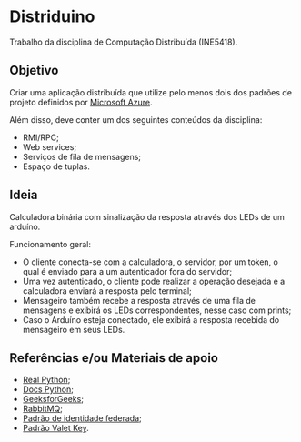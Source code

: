 # Distriduino

Trabalho da disciplina de Computação Distribuída (INE5418).

## Objetivo

Criar uma aplicação distribuída que utilize pelo menos dois dos padrões de projeto definidos por [Microsoft Azure](https://learn.microsoft.com/pt-br/azure/architecture/patterns/).

Além disso, deve conter um dos seguintes conteúdos da disciplina: 

+ RMI/RPC; 
+ Web services; 
+ Serviços de fila de mensagens;
+ Espaço de tuplas.

## Ideia

Calculadora binária com sinalização da resposta através dos LEDs de um arduíno. 

Funcionamento geral:

+ O cliente conecta-se com a calculadora, o servidor, por um token, o qual é enviado para a um autenticador fora do servidor;
+ Uma vez autenticado, o cliente pode realizar a operação desejada e a calculadora enviará a resposta pelo terminal;
+ Mensageiro também recebe a resposta através de uma fila de mensagens e exibirá os LEDs correspondentes, nesse caso com prints;
+ Caso o Arduíno esteja conectado, ele exibirá a resposta recebida do mensageiro em seus LEDs.

## Referências e/ou Materiais de apoio

+ [Real Python](https://realpython.com/python-sockets/);
+ [Docs Python](https://docs.python.org/3/library/socket.html);
+ [GeeksforGeeks](https://www.geeksforgeeks.org/simple-calculator-in-python-socket-programming/);
+ [RabbitMQ](https://www.rabbitmq.com/tutorials/tutorial-one-python.html);
+ [Padrão de identidade federada](https://learn.microsoft.com/pt-br/azure/architecture/patterns/federated-identity);
+ [Padrão Valet Key](https://learn.microsoft.com/pt-br/azure/architecture/patterns/valet-key).